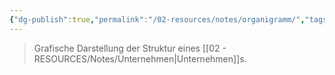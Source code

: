 ```yaml
---
{"dg-publish":true,"permalink":"/02-resources/notes/organigramm/","tags":["GFN/prüfungsrelevant/AP1/vorbereitung"]}
---
```


>Grafische Darstellung der Struktur eines [[02 - RESOURCES/Notes/Unternehmen\|Unternehmen]]s.
>>